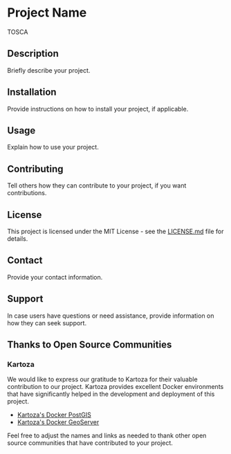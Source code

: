 # Project Name

TOSCA

## Description

Briefly describe your project.

## Installation

Provide instructions on how to install your project, if applicable.

## Usage

Explain how to use your project.

## Contributing

Tell others how they can contribute to your project, if you want contributions.

## License

This project is licensed under the MIT License - see the [LICENSE.md](LICENSE.md) file for details.

## Contact

Provide your contact information.

## Support

In case users have questions or need assistance, provide information on how they can seek support.

## Thanks to Open Source Communities

### Kartoza

We would like to express our gratitude to Kartoza for their valuable contribution to our project. Kartoza provides excellent Docker environments that have significantly helped in the development and deployment of this project.

- [Kartoza's Docker PostGIS](https://github.com/kartoza/docker-postgis)
- [Kartoza's Docker GeoServer](https://github.com/kartoza/docker-geoserver)

Feel free to adjust the names and links as needed to thank other open source communities that have contributed to your project.

